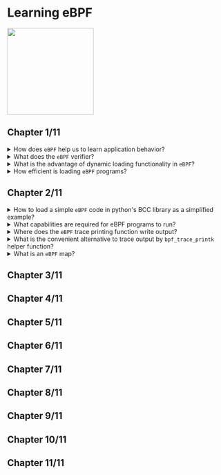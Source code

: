 # Learning eBPF
<img src="covers/9781098135126.jpg" width="200"/>

## Chapter 1/11

<details>
<summary>How does <code>eBPF</code> help us to learn application behavior?</summary>

> With `eBPF` we can add instrumentation into the kernel to observe application interactions with the kernel and intercept what would be involved if we wanted to modify the kernel, adding new code to create some kind of output whenever that system call is invoked.

> **Resources**
> - 1

> **References**
---
</details>

<details>
<summary>What does the <code>eBPF</code> verifier?</summary>

> The `eBPF` verifier, which ensures that an eBPF program is loaded only if it’s safe to run—it won’t crash the machine or lock it up in a hard loop, and it won’t allow data to be compromised.

> **Resources**
> - 1

> **References**
---
</details>

<details>
<summary>What is the advantage of dynamic loading functionality in <code>eBPF</code>?</summary>

> `eBPF` programs can be loaded into and removed from the kernel dynamically.
> Once they are attached to an event, they’ll be triggered by that event regardless of what caused that event to occur.
> This is a huge advantage compared to upgrading the kernel and then having to reboot the machine to use its new functionality.

> **Resources**
> - 1

> **References**
---
</details>

<details>
<summary>How efficient is loading <code>eBPF</code> programs?</summary>

> Once loaded and JIT-compiled, the program runs as native machine instructions on the CPU.
> Additionally, there’s no need to incur the cost of transitioning between kernel and user space (which is an expensive operation) to handle each event.

> **Resources**
> - 1

> **References**
---
</details>

## Chapter 2/11

<details>
<summary>How to load a simple <code>eBPF</code> code in python's BCC library as a simplified example?</summary>

> ```py
> #!/usr/bin/python3
>
> from bcc import BPF
>
> program = r"""
> int sample(void *ctx)
> {
>     bpf_trace_printk("Sample BPF");
>     return 0;
> }
> """
>
> try:
>     b = BPF(text = program)
>     syscall = b.get_syscall_fnname("execve")
>     b.attach_kprobe(event = syscall, fn_name = "sample")
>     b.trace_print()
> except KeyboardInterrupt as e:
>     print()
>     exit()
> ``````
>
> The entire `eBPF` program is defined as a string called `program` and is compiled in the constructor of `BPF` class.
>
> `eBPF` programs need to be attached to an event, which in this case it is attached to the system call `execve`, which is the syscall used to execute a program.
> Whenever anything or anyone starts a new program executing on this machine, that will call `execve()`, which will trigger the `eBPF` program.
>
> Although the `execve()` name is a standard interface in Linux, the name of the function that implements it in the kernel depends on the chip architecture, but BCC gives us a convenient way to look up the function name for the machine we’re running on:
>
>
> ```py
> syscall = b.get_syscall_fnname("execve")
> ``````
>
> Now, syscall represents the name of the kernel function that is going to attach to, using a kprobe:
>
> ```py
> b.attach_kprobe(event=syscall, fn_name="hello")
> ``````
>
> At this point, the `eBPF` program is loaded into the kernel and attached to an event, so the program will be triggered whenever a new executable gets launched on the machine.
>
> The tracing function will loop indefinitely, displaying any trace:
>
> ```py
> b.trace_print()
> ``````

> **Resources**
> - 2

> **References**
---
</details>

<details>
<summary>What capabilities are required for eBPF programs to run?</summary>

> `CAP_PERFMON` and `CAP_BPF` are both required to load tracing programs.
> `CAP_NET_ADMIN` and `CAP_BPF` are both required for loading networking programs.

> **Resources**
> - 2

> **References**
---
</details>

<details>
<summary>Where does the <code>eBPF</code> trace printing function write output?</summary>

> The `bpf_trace_printk()` helper function in the kernel always sends output to the same predefined pseudofile `/sys/kernel/debug/tracing/trace_pipe`.
>
> You’ll need root privileges to access it.

> **Resources**
> - 2

> **References**
---
</details>

<details>
<summary>What is the convenient alternative to trace output by <code>bpf_trace_printk</code> helper function?</summary>

> BPF maps

> **Resources**
> - 2

> **References**
---
</details>

<details>
<summary>What is an <code>eBPF</code> map?</summary>

> A map is a data structure that can be accessed from an `eBPF` program and from user space.

> **Resources**
> - 2

> **References**
---
</details>

## Chapter 3/11
## Chapter 4/11
## Chapter 5/11
## Chapter 6/11
## Chapter 7/11
## Chapter 8/11
## Chapter 9/11
## Chapter 10/11
## Chapter 11/11

